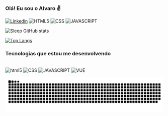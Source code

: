 
### Olá! Eu sou o Alvaro ✌️

[![Linkedin](https://img.shields.io/badge/LinkedIn-0077B5?style=for-the-badge&logo=linkedin&logoColor=white)](https://www.linkedin.com/in/alvarojuniorcwb/)
![HTML5](https://img.shields.io/badge/HTML5-E34F26?style=for-the-badge&logo=html5&logoColor=white)
![CSS](https://img.shields.io/badge/CSS-239120?&style=for-the-badge&logo=css3&logoColor=white)
![JAVASCRIPT](https://img.shields.io/badge/JavaScript-323330?style=for-the-badge&logo=javascript&logoColor=F7DF1E)

![Sleep GitHub stats](https://github-readme-stats.vercel.app/api?username=sleeptd2&show_icons=true&theme=synthwave)

[![Top Langs](https://github-readme-stats.vercel.app/api/top-langs/?username=sleeptd2&show_icons=true&theme=synthwave)](https://github.com/anuraghazra/github-readme-stats)


### Tecnologias que estou me desenvolvendo 

<div style="display: inline_block"><br/>
<img align="center" alt="html5" src="https://img.shields.io/badge/HTML5-E34F26?style=for-the-badge&logo=html5&logoColor=white" />
<img align="center" alt="CSS" src="https://img.shields.io/badge/CSS-239120?&style=for-the-badge&logo=css3&logoColor=whit" />
<img align="center" alt="JAVASCRIPT" src="https://img.shields.io/badge/JavaScript-323330?style=for-the-badge&logo=javascript&logoColor=F7DF1E" />
<img align="center" alt="VUE" src="https://img.shields.io/badge/Node.js-43853D?style=for-the-badge&logo=node.js&logoColor=white](https://img.shields.io/badge/Vue.js-35495E?style=for-the-badge&logo=vue.js&logoColor=4FC08D)" />
</div>

![Snake animation](https://github.com/sleeptd2/sleeptd2/blob/output/github-contribution-grid-snake.svg)
